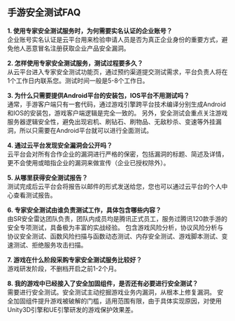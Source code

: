 ## 手游安全测试FAQ

**1. 使用专家安全测试服务时，为何需要实名认证的企业账号？**  
企业账号实名认证是云平台用来检验申请人员是否为真正企业身份的重要方式，避免他人恶意冒名注册获取企业产品安全漏洞。

**2. 怎样使用专家安全测试服务，测试过程要多久？**  
从云平台进入专家安全测试功能页，通过预约渠道提交测试需求，平台负责人将在1个工作日内联系您。测试时间一般是5-8个工作日。

**3. 为什么只需要提供Android平台的安装包，IOS平台不用测试吗？**   
通常，手游客户端只有一套代码，通过游戏引擎跨平台技术编译分别生成Android和IOS的安装包，游戏客户端逻辑是完全一致的。
另外，安全测试会重点关注游戏服务器逻辑安全性，避免出现宕机、刷钻石、刷物品、无敌秒杀、变速等外挂漏洞，所以只需要在Android平台就可以进行全面测试。

**4. 通过云平台发现安全漏洞会公开吗？**    
云平台会对所有合作企业的漏洞进行严格的保密，包括漏洞的标题、简述及详情，更不会使用或暗指企业的漏洞来做宣传（企业已授权除外）。

**5. 从哪里获得安全测试报告？**  
测试完成后云平台会将报告以邮件的形式发送给您，您也可以通过云平台的个人中心查看测试报告。

**6. 专家安全测试由谁负责测试工作，具体包含哪些内容？**  
由SR安全雷达团队负责，团队内成员均是腾讯正式员工，服务过腾讯120款手游的安全专项测试，具备极为丰富的实战经验。
包含游戏风险分析，协议风险分析与协议安全测试、函数风险扫描与函数动态测试、内存安全测试、游戏脚本测试、变速测试、拒绝服务攻击扫描。

**7. 游戏在什么阶段采购专家安全测试服务比较好？**  
游戏研发阶段，不删档开启之前1-2个月。

**8. 我的游戏中已经接入了安全加固组件，是否还有必要进行安全测试？**  
需要进行安全测试。安全测试主动挖掘游戏业务内漏洞，从根本上修复漏洞。
安全加固组件提升游戏被破解的门槛，适用范围有限，由于具体实现原因，对使用Unity3D引擎和UE引擎研发的游戏保护效果差。
